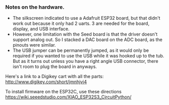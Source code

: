 ### Notes on the hardware.

* The silkscreen indicated to use a Adafruit ESP32 board, but that didn't work out because it only had 2 uarts.  3 are needed for the board, display, and USB interface.
* However, one limitation with the Seed board is that the driver doesn't support analog out.  So I stacked a DAC board on the ADC board, as the pinouts were similar.
* The USB jumper can be permanently jumped, as it would only be required if you wanted to use the USB while it was hooked up to the tub.  But as it turns out unless you have a right angle USB connector, there isn't room to plug the board in anyways.

Here's a link to a Digikey cart with all the parts:
http://www.digikey.com/short/jmnhjvj4

To install firmware on the ESP32C, use these directions
https://wiki.seeedstudio.com/XIAO_ESP32S3_CircuitPython/
